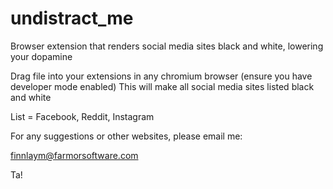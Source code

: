 # undistract_me
Browser extension that renders social media sites black and white, lowering your dopamine

Drag file into your extensions in any chromium browser (ensure you have developer mode enabled)
This will make all social media sites listed black and white

List = Facebook, Reddit, Instagram

For any suggestions or other websites, please email me:

finnlaym@farmorsoftware.com

Ta!
